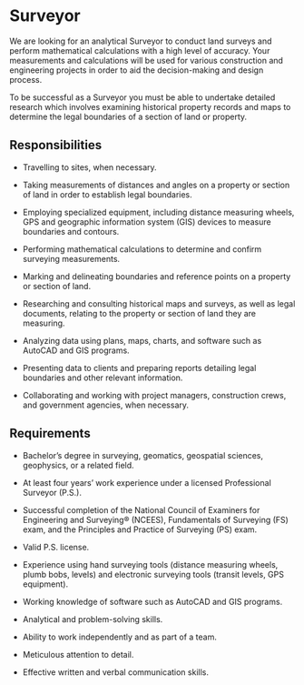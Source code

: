 # Surveyor

We are looking for an analytical Surveyor to conduct land surveys and perform mathematical calculations with a high level of accuracy. Your measurements and calculations will be used for various construction and engineering projects in order to aid the decision-making and design process.

To be successful as a Surveyor you must be able to undertake detailed research which involves examining historical property records and maps to determine the legal boundaries of a section of land or property.

## Responsibilities

* Travelling to sites, when necessary.

* Taking measurements of distances and angles on a property or section of land in order to establish legal boundaries.

* Employing specialized equipment, including distance measuring wheels, GPS and geographic information system (GIS) devices to measure boundaries and contours.

* Performing mathematical calculations to determine and confirm surveying measurements.

* Marking and delineating boundaries and reference points on a property or section of land.

* Researching and consulting historical maps and surveys, as well as legal documents, relating to the property or section of land they are measuring.

* Analyzing data using plans, maps, charts, and software such as AutoCAD and GIS programs.

* Presenting data to clients and preparing reports detailing legal boundaries and other relevant information.

* Collaborating and working with project managers, construction crews, and government agencies, when necessary.

## Requirements

* Bachelor’s degree in surveying, geomatics, geospatial sciences, geophysics, or a related field.

* At least four years’ work experience under a licensed Professional Surveyor (P.S.).

* Successful completion of the National Council of Examiners for Engineering and Surveying® (NCEES), Fundamentals of Surveying (FS) exam, and the Principles and Practice of Surveying (PS) exam.

* Valid P.S. license.

* Experience using hand surveying tools (distance measuring wheels, plumb bobs, levels) and electronic surveying tools (transit levels, GPS equipment).

* Working knowledge of software such as AutoCAD and GIS programs.

* Analytical and problem-solving skills.

* Ability to work independently and as part of a team.

* Meticulous attention to detail.

* Effective written and verbal communication skills.

